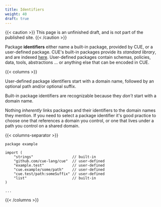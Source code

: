 ```yaml
---
title: Identifiers
weight: 40
draft: true
---
```


{{< caution >}}
This page is an unfinished draft, and is not part of the published site.
{{< /caution >}}

Package **identifiers** either name a built-in package, provided by CUE, or
a user-defined package.
CUE's built-in packages provide its *standard library*, and are indexed
[here](https://pkg.go.dev/cuelang.org/go/pkg#pkg-overview).
User-defined packages contain schemas, policies, data, tools, abstractions ...
or anything else that can be encoded in CUE.
<!-- TODO: mention public sharing / private here? -->

{{< columns >}}

User-defined package identifiers start with a domain name, followed by an
optional path and/or optional suffix.

Built-in package identifiers are recognizable because they *don't* start with a
domain name.

Nothing *inherently* links packages and their identifiers to the domain names
they mention.
If you need to select a package identifier it's good practice to choose one
that references a domain you control, or one that lives under a path you
control on a shared domain.

{{< columns-separator >}}

```cue { title="file.cue" }
package example

import (
	"strings"                  // built-in
	"github.com/cue-lang/cue"  // user-defined
	"example.test"             // user-defined
	"cue.example/some/path"    // user-defined
	"cue.test/path:someSuffix" // user-defined
	"list"                     // built-in
)

...
```

{{< /columns >}}
